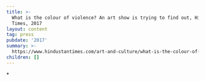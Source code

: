 ```yaml
---
title: >-
  What is the colour of violence? An art show is trying to find out, Hindustan
  Times, 2017
layout: content
tag: press
pubdate: '2017'
summary: >-
  https://www.hindustantimes.com/art-and-culture/what-is-the-colour-of-violence-an-art-show-is-trying-to-find-out/story-1kJAkzgKgvnX4US0GkNq4H.html
children: []
---
```

\*
